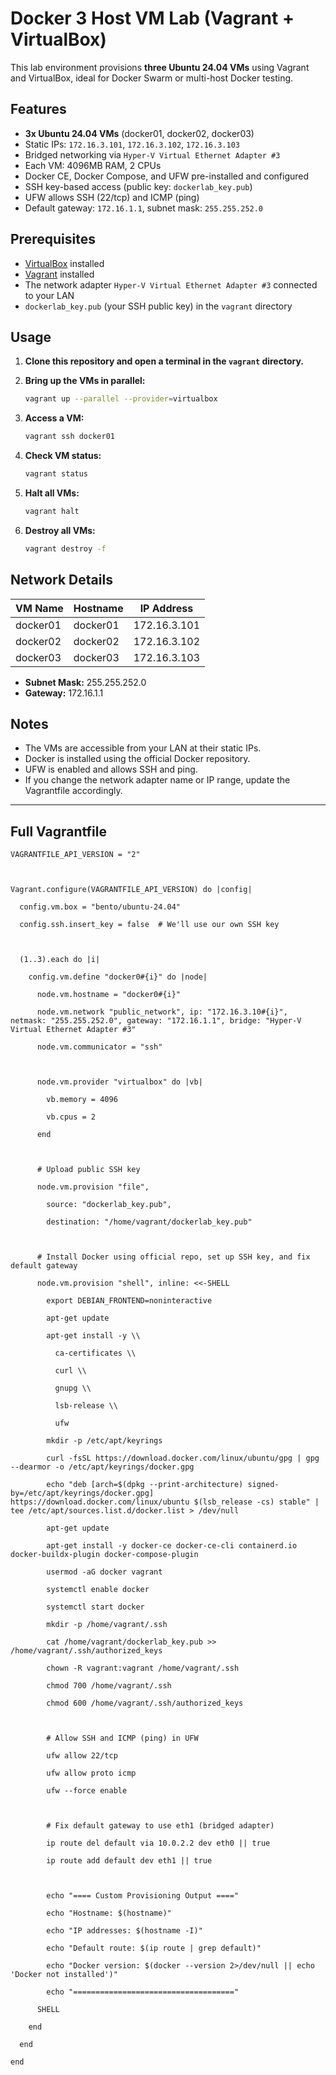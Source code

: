 # Docker 3 Host VM Lab (Vagrant + VirtualBox)

This lab environment provisions **three Ubuntu 24.04 VMs** using Vagrant and VirtualBox, ideal for Docker Swarm or multi-host Docker testing.

## Features

- **3x Ubuntu 24.04 VMs** (docker01, docker02, docker03)
- Static IPs: `172.16.3.101`, `172.16.3.102`, `172.16.3.103`
- Bridged networking via `Hyper-V Virtual Ethernet Adapter #3`
- Each VM: 4096MB RAM, 2 CPUs
- Docker CE, Docker Compose, and UFW pre-installed and configured
- SSH key-based access (public key: `dockerlab_key.pub`)
- UFW allows SSH (22/tcp) and ICMP (ping)
- Default gateway: `172.16.1.1`, subnet mask: `255.255.252.0`

## Prerequisites

- [VirtualBox](https://www.virtualbox.org/) installed
- [Vagrant](https://www.vagrantup.com/) installed
- The network adapter `Hyper-V Virtual Ethernet Adapter #3` connected to your LAN
- `dockerlab_key.pub` (your SSH public key) in the `vagrant` directory

## Usage

1. **Clone this repository and open a terminal in the `vagrant` directory.**

2. **Bring up the VMs in parallel:**
   ```sh
   vagrant up --parallel --provider=virtualbox
   ```

3. **Access a VM:**
   ```sh
   vagrant ssh docker01
   ```

4. **Check VM status:**
   ```sh
   vagrant status
   ```

5. **Halt all VMs:**
   ```sh
   vagrant halt
   ```

6. **Destroy all VMs:**
   ```sh
   vagrant destroy -f
   ```

## Network Details

| VM Name   | Hostname   | IP Address      |
|-----------|------------|-----------------|
| docker01  | docker01   | 172.16.3.101    |
| docker02  | docker02   | 172.16.3.102    |
| docker03  | docker03   | 172.16.3.103    |

- **Subnet Mask:** 255.255.252.0
- **Gateway:** 172.16.1.1

## Notes

- The VMs are accessible from your LAN at their static IPs.
- Docker is installed using the official Docker repository.
- UFW is enabled and allows SSH and ping.
- If you change the network adapter name or IP range, update the Vagrantfile accordingly.

---

## Full Vagrantfile

```
VAGRANTFILE_API_VERSION = "2"

  

Vagrant.configure(VAGRANTFILE_API_VERSION) do |config|

  config.vm.box = "bento/ubuntu-24.04"

  config.ssh.insert_key = false  # We'll use our own SSH key

  

  (1..3).each do |i|

    config.vm.define "docker0#{i}" do |node|

      node.vm.hostname = "docker0#{i}"

      node.vm.network "public_network", ip: "172.16.3.10#{i}", netmask: "255.255.252.0", gateway: "172.16.1.1", bridge: "Hyper-V Virtual Ethernet Adapter #3"

      node.vm.communicator = "ssh"

  

      node.vm.provider "virtualbox" do |vb|

        vb.memory = 4096

        vb.cpus = 2

      end

  

      # Upload public SSH key

      node.vm.provision "file",

        source: "dockerlab_key.pub",

        destination: "/home/vagrant/dockerlab_key.pub"

  

      # Install Docker using official repo, set up SSH key, and fix default gateway

      node.vm.provision "shell", inline: <<-SHELL

        export DEBIAN_FRONTEND=noninteractive

        apt-get update

        apt-get install -y \\

          ca-certificates \\

          curl \\

          gnupg \\

          lsb-release \\

          ufw

        mkdir -p /etc/apt/keyrings

        curl -fsSL https://download.docker.com/linux/ubuntu/gpg | gpg --dearmor -o /etc/apt/keyrings/docker.gpg

        echo "deb [arch=$(dpkg --print-architecture) signed-by=/etc/apt/keyrings/docker.gpg] https://download.docker.com/linux/ubuntu $(lsb_release -cs) stable" | tee /etc/apt/sources.list.d/docker.list > /dev/null

        apt-get update

        apt-get install -y docker-ce docker-ce-cli containerd.io docker-buildx-plugin docker-compose-plugin

        usermod -aG docker vagrant

        systemctl enable docker

        systemctl start docker

        mkdir -p /home/vagrant/.ssh

        cat /home/vagrant/dockerlab_key.pub >> /home/vagrant/.ssh/authorized_keys

        chown -R vagrant:vagrant /home/vagrant/.ssh

        chmod 700 /home/vagrant/.ssh

        chmod 600 /home/vagrant/.ssh/authorized_keys

  

        # Allow SSH and ICMP (ping) in UFW

        ufw allow 22/tcp

        ufw allow proto icmp

        ufw --force enable

  

        # Fix default gateway to use eth1 (bridged adapter)

        ip route del default via 10.0.2.2 dev eth0 || true

        ip route add default dev eth1 || true

  

        echo "==== Custom Provisioning Output ===="

        echo "Hostname: $(hostname)"

        echo "IP addresses: $(hostname -I)"

        echo "Default route: $(ip route | grep default)"

        echo "Docker version: $(docker --version 2>/dev/null || echo 'Docker not installed')"

        echo "===================================="

      SHELL

    end

  end

end
```